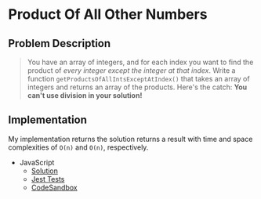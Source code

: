 # Product Of All Other Numbers

## Problem Description

> You have an array of integers, and for each index you want to find the product of _every integer except the integer at that index_.
> Write a function `getProductsOfAllIntsExceptAtIndex()` that takes an array of integers and returns an array of the products.
> Here's the catch: **You can't use division in your solution!**

## Implementation

My implementation returns the solution returns a result with time and space complexities of `O(n)` and `O(n)`, respectively.

- JavaScript
  - [Solution](./getProductsOfAllIntsExceptAtIndex.js)
  - [Jest Tests](./getProductsOfAllIntsExceptAtIndex.test.js)
  - [CodeSandbox](https://codesandbox.io/s/o5z4pj2109?autoresize=1&fontsize=14&module=%2FgetProductsOfAllIntsExceptAtIndex.js&previewwindow=tests)
